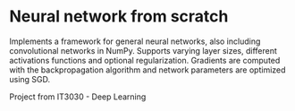 # Neural network from scratch

Implements a framework for general neural networks, also including convolutional networks in NumPy. Supports varying layer sizes, different activations functions and optional regularization. Gradients are computed with the backpropagation algorithm and network parameters are optimized using SGD.

Project from  IT3030 - Deep Learning
